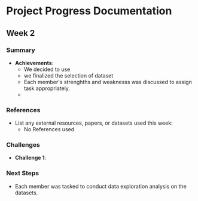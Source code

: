 # Project Progress Documentation

## Week 2

### Summary

- **Achievements**:
  - We decided to use
  - we finalized the selection of dataset
  - Each member's strenghths and weaknesss was discussed to assign task appropriately.
  -

### References

- List any external resources, papers, or datasets used this week:
  - No References used

### Challenges

- **Challenge 1**:

### Next Steps

- Each member was tasked to conduct data exploration analysis on the datasets.

